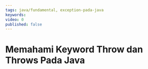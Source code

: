 ```yaml
---
tags: java/fundamental, exception-pada-java
keywords: 
video: 0
published: false
---
```

# Memahami Keyword Throw dan Throws Pada Java
